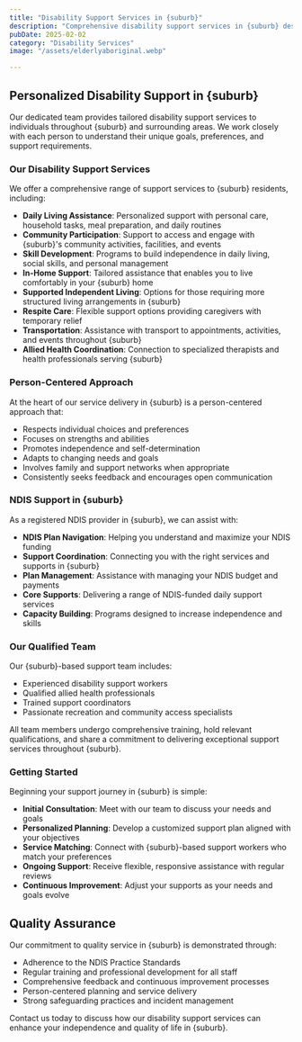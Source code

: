 ```yaml
---
title: "Disability Support Services in {suburb}"
description: "Comprehensive disability support services in {suburb} designed to enhance independence, foster community inclusion, and improve quality of life for individuals with disabilities."
pubDate: 2025-02-02
category: "Disability Services"
image: "/assets/elderlyaboriginal.webp"

---
```


## Personalized Disability Support in {suburb}

Our dedicated team provides tailored disability support services to individuals throughout {suburb} and surrounding areas. We work closely with each person to understand their unique goals, preferences, and support requirements.

### Our Disability Support Services

We offer a comprehensive range of support services to {suburb} residents, including:

- **Daily Living Assistance**: Personalized support with personal care, household tasks, meal preparation, and daily routines
- **Community Participation**: Support to access and engage with {suburb}'s community activities, facilities, and events
- **Skill Development**: Programs to build independence in daily living, social skills, and personal management
- **In-Home Support**: Tailored assistance that enables you to live comfortably in your {suburb} home
- **Supported Independent Living**: Options for those requiring more structured living arrangements in {suburb}
- **Respite Care**: Flexible support options providing caregivers with temporary relief
- **Transportation**: Assistance with transport to appointments, activities, and events throughout {suburb}
- **Allied Health Coordination**: Connection to specialized therapists and health professionals serving {suburb}

### Person-Centered Approach

At the heart of our service delivery in {suburb} is a person-centered approach that:

- Respects individual choices and preferences
- Focuses on strengths and abilities
- Promotes independence and self-determination
- Adapts to changing needs and goals
- Involves family and support networks when appropriate
- Consistently seeks feedback and encourages open communication

### NDIS Support in {suburb}

As a registered NDIS provider in {suburb}, we can assist with:

- **NDIS Plan Navigation**: Helping you understand and maximize your NDIS funding
- **Support Coordination**: Connecting you with the right services and supports in {suburb}
- **Plan Management**: Assistance with managing your NDIS budget and payments
- **Core Supports**: Delivering a range of NDIS-funded daily support services
- **Capacity Building**: Programs designed to increase independence and skills

### Our Qualified Team

Our {suburb}-based support team includes:

- Experienced disability support workers
- Qualified allied health professionals
- Trained support coordinators
- Passionate recreation and community access specialists

All team members undergo comprehensive training, hold relevant qualifications, and share a commitment to delivering exceptional support services throughout {suburb}.

### Getting Started

Beginning your support journey in {suburb} is simple:

- **Initial Consultation**: Meet with our team to discuss your needs and goals
- **Personalized Planning**: Develop a customized support plan aligned with your objectives
- **Service Matching**: Connect with {suburb}-based support workers who match your preferences
- **Ongoing Support**: Receive flexible, responsive assistance with regular reviews
- **Continuous Improvement**: Adjust your supports as your needs and goals evolve

## Quality Assurance

Our commitment to quality service in {suburb} is demonstrated through:

- Adherence to the NDIS Practice Standards
- Regular training and professional development for all staff
- Comprehensive feedback and continuous improvement processes
- Person-centered planning and service delivery
- Strong safeguarding practices and incident management

Contact us today to discuss how our disability support services can enhance your independence and quality of life in {suburb}.
